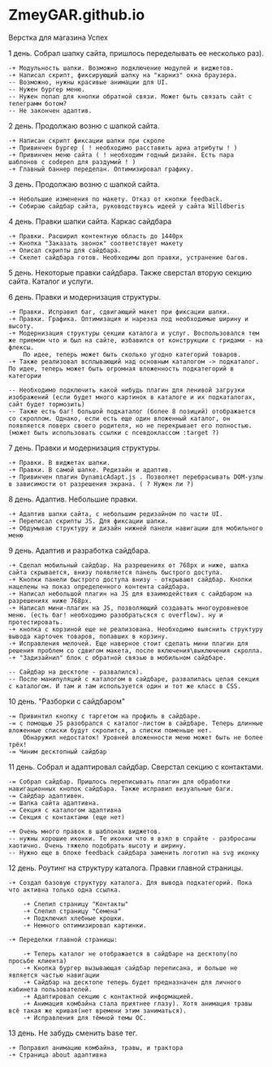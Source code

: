 # ZmeyGAR.github.io

Верстка для магазина Успех

1 день. Собрал шапку сайта, пришлось переделывать ее несколько раз). 

    -+ Модульность шапки. Возможно подключение модулей и виджетов.
    -+ Написал скрипт, фиксирующий шапку на "карниз" окна браузера.
    -- Возможно, нужны красивые анимации для UI.
    -- Нужен бургер меню.
    -- Нужен попап для кнопки обратной связи. Может быть связать сайт с телеграмм ботом?
    -- Не закончен адаптив.

2 день. Продолжаю возню с шапкой сайта. 

    -+ Написан скрипт фиксации шапки при скроле
    -+ Привинчен бургер ( ! необходимо расставить ариа атрибуты ! )
    -+ Привинчен меню сайта ( ! необходим годный дизайн. Есть пара шаблонов с codepen для раздумий ! )
    -+ Главный баннер переделан. Оптимизировал графику. 

3 день. Продолжаю возню с шапкой сайта.

    -+ Небольшие изменения по макету. Отказ от кнопки feedback. 
    -+ Собираю сайдбар сайта, руководствуясь идеей у сайта Willdberis

4 день. Правки шапки сайта. Каркас сайдбара

    -+ Правки. Расширил контентную область до 1440px
    -+ Кнопка "Заказать звонок" соответствует макету
    -+ Описал скрипты для сайдбара. 
    -+ Скелет сайдбара готов. Необходимы доп правки, устранение багов. 

5 день. Некоторые правки сайдбара. Также сверстал вторую секцию сайта. Каталог и услуги.

6 день. Правки и модернизация структуры.

    -+ Правки. Исправил баг, сдвигающий макет при фиксации шапки.
    -+ Правки. Графика. Оптимизация и нарезка под необходимые ширину и высоту.
    -+ Модернизация структуры секции каталога и услуг. Воспользовался тем же приемом что и был на сайте, избавился от конструкции с гридами - на флексы. 
        По идее, теперь может быть сколько угодно категорий товаров. 
    -+ Также реализовал всплывающий над основным каталогом -> подкаталог. По идее, теперь может быть огромная вложенность подкатегорий в категории

    -- Необходимо подключить какой нибудь плагин для ленивой загрузки изображений (если будет много картинок в каталоге и их подкаталогах, сайт будет тормозить)
    -- Также есть баг! большой подкаталог (более 8 позиций) отображается со скроллом. Однако, если есть еще один вложенный каталог, он появляется поверх своего родителя, но не перекрывает его полностью. (может быть использовать ссылки с псевдоклассом :target ?)

7 день. Правки и модернизация структуры.

    -+ Правки. В виджетах шапки.
    -+ Правки. В самой шапке. Редизайн и адаптив.
    -+ Привинчен плагин DynamicAdapt.js . Позволяет перебрасывать DOM-узлы в зависимости от разрешения экрана. ( ? Нужен ли ?)
    
8 день. Адаптив. Небольшие правки.

    -+ Адаптив шапки сайта, с небольшим редизайном по части UI.
    -+ Переписал скрипты JS. Для фиксации шапки. 
    -+ Обдумываю структуру и дизайн нижней панели навигации для мобильного меню

9 день. Адаптив и разработка сайдбара. 

    -+ Сделал мобильный сайдбар. На разрешениях от 768рх и ниже, шапка сайта скрывается, внизу появляется панель быстрого доступа. 
    -+ Кнопки панели быстрого доступа внизу - открывают сайдбар. Кнопки нацелены на показ определенного контента сайдбара.
    -+ Написал небольшой плагин на JS для взаимодействия с сайдбаром на разрешениях ниже 768рх.
    -+ Написал мини-плагин на JS, позволяющий создавать многоуровневое меню. (есть баг! необходимо разобратьсяся с overflow). ну и протестировать.
    -+ кнопка с корзиной еще не реализована. Необходимо выяснить структуру вывода карточек товаров, попавших в корзину.
    -+ Исправления мелочей. Еще наверное стоит сделать мини плагин для решения проблем со сдвигом макета, после включения\выключения скролла.
    -+ "Задизайнил" блок с обратной связью в мобильном сайдбаре. 

    -- Сайдбар на десктопе - развалился). 
    -- После манипуляций с каталогом в сайдбаре, развалилась целая секция с каталогом. И там и там используется один и тот же класс в CSS.  

10 день. "Разборки с сайдбаром" 

    -= Привинтил кнопку с таргетом на профиль в сайдбаре. 
    -= с помощью JS разобрался с каталог-листом в сайдбаре. Теперь длинные вложенные списки будут скролится, а списки поменьше нет. 
        Обнаружил недостаток! Уровней вложенности меню может быть не более трёх! 
    -= Чиним десктопный сайдбар

11 день. Собрал и адаптировал сайдбар. Сверстал секцию с контактами. 

    -= Собрал сайдбар. Пришлось переписывать плагин для обработки навигационных кнопок сайдбара. Также исправил визуальные баги.
    -= Сайдбар адаптивен.
    -= Шапка сайта адаптивна.
    -= Секция с каталогом адаптивна
    -= Секция с контактами (еще нет)

    -+ Очень много правок в шаблонах виджетов.
    -- нужны хорошие иконки. Те иконки что я взял в спрайте - разбросаны хаотично. Очень тяжело подобрать высоту и ширину. 
    -- Нужно еще в блоке feedback сайдбара заменить логотип на svg иконку
    
12 день. Роутинг на структуру каталога. Правки главной страницы. 
    
    -+ Создал базовую структуру каталога. Для вывода подкатегорий. Пока что активна только одна ссылка.

        -+ Слепил страницу "Контакты"
        -+ Слепил страницу "Семена"
        -+ Подключил хлебные крошки. 
        -+ Немного оптимизировал картинки.

    -+ Переделки главной страницы:

        -+ Теперь каталог не отображается в сайдбаре на десктопу(по просьбе клиента)
        -+ Кнопка бургер вызывающая сайдбар переписана, и больше не является частью навигации
        -+ Сайдбар на десктопе теперь будет предназначен для личного кабинета пользователей.
        -+ Адаптировал секцию с контактной информацией.
        -+ Анимация комбайна стала приятнее глазу). Хотя анимация травы всё такая же кривая(нет времени этим заниматься).
        -+ Исправления для тёмной темы ОС.
        
13 день. Не забудь сменить base тег.

    -+ Поправил анимацию комбайна, травы, и трактора
    -+ Страница about адаптивна


